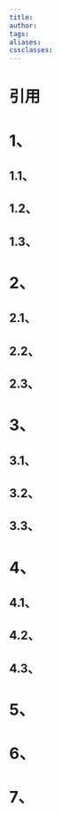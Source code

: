 ```yaml
---
title: 
author: 
tags: 
aliases: 
cssclasses:
---
```


# 引用







# 1、

## 1.1、



## 1.2、



## 1.3、



# 2、
## 2.1、



## 2.2、



## 2.3、






# 3、
## 3.1、



## 3.2、



## 3.3、





# 4、
## 4.1、



## 4.2、



## 4.3、





# 5、


# 6、



# 7、

